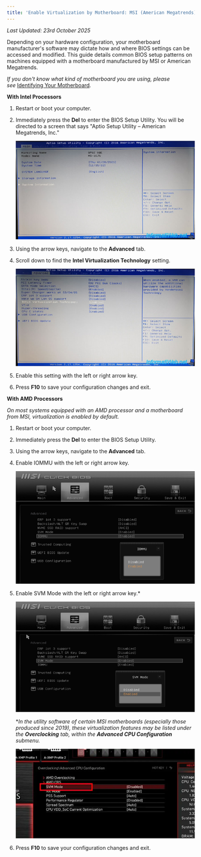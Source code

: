 ```yaml
---
title: 'Enable Virtualization by Motherboard: MSI (American Megatrends)'
---
```


_Last Updated: 23rd October 2025_

Depending on your hardware configuration, your motherboard manufacturer's software may dictate how and where BIOS
settings can be accessed and modified. This guide details common BIOS setup patterns on machines equipped with a
motherboard manufactured by MSI or American Megatrends.

*If you don't know what kind of motherboard you are using, please
see* [Identifying Your Motherboard](/docs/guides/your-pc/identifying-your-motherboard)_._

**With Intel Processors**

1. Restart or boot your computer.
2. Immediately press the **Del** to enter the BIOS Setup Utility. You will be directed to a screen that says "Aptio
   Setup Utility – American Megatrends, Inc."

   ![Screenshot of BIOS](../../../../content/images/guides/your-pc/enable-virtualization-by-motherboard-msi-1.png)

3. Using the arrow keys, navigate to the **Advanced** tab.
4. Scroll down to find the **Intel Virtualization Technology** setting.

   ![Screenshot of BIOS](../../../../content/images/guides/your-pc/enable-virtualization-by-motherboard-msi-2.png)

5. Enable this setting with the left or right arrow key.
6. Press **F10** to save your configuration changes and exit.

**With AMD Processors**

_On most systems equipped with an AMD processor and a motherboard from MSI, virtualization is enabled by default._

1. Restart or boot your computer.
2. Immediately press the **Del** to enter the BIOS Setup Utility.
3. Using the arrow keys, navigate to the **Advanced** tab.
4. Enable IOMMU with the left or right arrow key.

   ![Screenshot of BIOS](../../../../content/images/guides/your-pc/enable-virtualization-by-motherboard-msi-3.png)

5. Enable SVM Mode with the left or right arrow key.\*

   ![Screenshot of BIOS](../../../../content/images/guides/your-pc/enable-virtualization-by-motherboard-msi-4.png)

   \*_In the utility software of certain MSI motherboards (especially those produced since 2019), these virtualization
   features may be listed under the **Overclocking** tab, within the **Advanced CPU Configuration** submenu._

   ![Screenshot of BIOS](../../../../content/images/guides/your-pc/enable-virtualization-by-motherboard-msi-5.png)

6. Press **F10** to save your configuration changes and exit.
